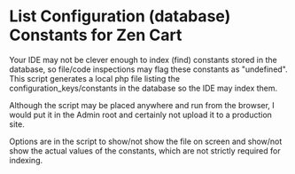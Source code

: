 # List Configuration (database) Constants for Zen Cart
Your IDE may not be clever enough to index (find) constants stored in the database, so file/code inspections may flag these constants as "undefined".
This script generates a local php file listing the configuration_keys/constants in the database so the IDE may index them.

Although the script may be placed anywhere and run from the browser, I would put it in the Admin root and certainly not upload it to a production site.

Options are in the script to show/not show the file on screen and show/not show the actual values of the constants, which are not strictly required for indexing.
